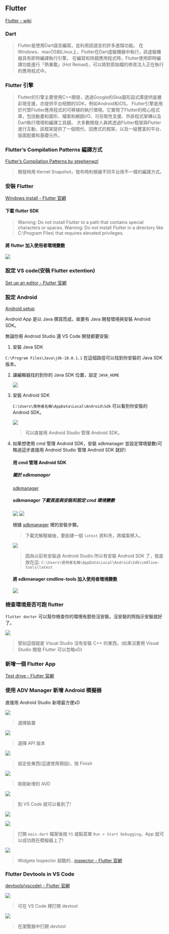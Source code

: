 

## Flutter

[Flutter - wiki](https://zh.wikipedia.org/zh-tw/Flutter)

### Dart

> Flutter是使用Dart語言編寫，並利用該語言的許多進階功能。
> 在Windows、macOS和Linux上，Flutter在Dart虛擬機器中執行，該虛擬機器具有即時編譯執行引擎。
> 在編寫和除錯應用程式時，Flutter使用即時編譯功能進行「熱重載」(Hot Reload)，可以將對原始檔的修改注入正在執行的應用程式中。

### Flutter 引擎

> Flutter的引擎主要使用C++開發，透過Google的Skia圖形函式庫提供底層彩現支援，亦提供平台相關的SDK，例如Android和iOS。
> Flutter引擎是用於代管Flutter應用程式的可移植的執行環境。它實現了Flutter的核心程式庫，包括動畫和圖形、檔案和網路I/O、可存取性支援、外掛程式架構以及Dart執行環境和編譯工具鏈。
> 大多數開發人員將透過Flutter框架與Flutter進行互動，該框架提供了一個現代、回應式的框架，以及一組豐富的平台、版面配置和基礎元件。

### Flutter’s Compilation Patterns 編譯方式

[Flutter’s Compilation Patterns by stephenwzl](https://proandroiddev.com/flutters-compilation-patterns-24e139d14177)
> 開發時用 Kernel Snapshot，發布時則根據不同平台用不一樣的編譯方式。

### 安裝 Flutter

[Windows install - Flutter 官網](https://docs.flutter.dev/get-started/install/windows)

#### 下載 flutter SDK

> Warning: Do not install Flutter to a path that contains special characters or spaces.
> Warning: Do not install Flutter in a directory like C:\Program Files\ that requires elevated privileges.

#### 將 flutter 加入使用者環境變數

![](/assets/images/2022-12-10-21-22-03.png)


### 設定 VS code(安裝 Flutter extention)

[Set up an editor - Flutter 官網](https://docs.flutter.dev/get-started/editor)

### 設定 Android

[Android setup](https://docs.flutter.dev/get-started/install/windows#android-setup)

Android App 是以 Java 撰寫而成，故要有 Java 開發環境與安裝 Android SDK。

無論你用 Android Studio 還 VS Code 開發都要安裝:

1. 安裝 Java SDK
   
  `C:\Program Files\Java\jdk-18.0.1.1` 在這個路徑可以找到你安裝的 Java SDK 版本。

2. 讓編輯器找的到你的 Java SDK 位置，設定 `JAVA_HOME`
   
   ![](/assets/images/2022-12-10-21-56-42.png)

3. 安裝 Android SDK

    `C:\Users\使用者名稱\AppData\Local\Android\Sdk` 可以看到你安裝的 Android SDK。

    ![](/assets/images/2022-12-10-22-23-30.png)
    > 可以直接用 Android Studio 管理 Android SDK。
   
4. 如果想使用 cmd 管理 Android SDK，安裝 sdkmanager 並設定環境變數(可略過這步直接用 Android Studio 管理 Android SDK 就好)

    #### 用 cmd 管理 Android SDK

    ##### 關於 sdkmanager
    [sdkmanager](https://developer.android.com/studio/command-line/sdkmanager)

    ##### sdkmanager 下載頁面與安裝和設定 cmd 環境變數

    ![](/assets/images/2022-12-10-21-27-03.png)
    ![](/assets/images/2022-12-10-21-27-23.png)

    根據 [sdkmanager](https://developer.android.com/studio/command-line/sdkmanager) 裡的安裝步驟。
    > 下載完解壓縮後，要創建一個 `latest` 資料夾，將檔案移入。

    ![](/assets/images/2022-12-10-21-35-01.png)
    > 因為以前有安裝過 Android Studio 所以有安裝 Android SDK 了，我是放在這: `C:\Users\使用者名稱\AppData\Local\Android\Sdk\cmdline-tools\latest`
   
    #### 將 sdkmanager cmdline-tools 加入使用者環境變數

    ![](/assets/images/2022-12-10-22-09-18.png)


### 檢查環境是否可跑 flutter

`flutter doctor` 可以幫你檢查你的環境有那些沒安裝，沒安裝的照指示安裝就好了。

![](/assets/images/2022-12-10-21-42-41.png)

> 譬如這個就是 Visual Studio 沒有安裝 C++ 的東西。(如果沒要用 Visual Studio 開發 Flutter 可以忽略xD)

### 新增一個 Flutter App

[Test drive - Flutter 官網](https://docs.flutter.dev/get-started/test-drive)

### 使用 ADV Manager 新增 Android 模擬器

直接用 Android Studio 新增最方便xD

![](/assets/images/2022-12-10-22-25-34.png)
> 選擇裝置

![](/assets/images/2022-12-10-22-26-38.png)
> 選擇 API 版本

![](/assets/images/2022-12-10-22-27-28.png)
> 設定些東西(這邊使用預設)，按 Finish

![](/assets/images/2022-12-10-22-28-32.png)
> 剛剛新增的 AVD

![](/assets/images/2022-12-10-22-31-19.png)
> 到 VS Code 就可以看到了!

![](/assets/images/2022-12-10-22-33-11.png)

![](/assets/images/2022-12-10-22-35-21.png)
> 打開 `main.dart` 檔案後按 `F5` 或點菜單 `Run > Start Debugging`，App 就可以成功跑在模擬器上了!

![](/assets/images/2022-12-10-22-38-39.png)
> Widgets Inspector 超酷的...[inspector - Flutter 官網](https://docs.flutter.dev/development/tools/devtools/inspector)


### Flutter Devtools in VS Code
[devtools(vscode) - Flutter 官網](https://docs.flutter.dev/development/tools/devtools/vscode)

![](/assets/images/2022-12-10-22-46-02.png)
> 可在 VS Code 裡打開 devtool

![](/assets/images/2022-12-10-22-42-55.png)
> 在瀏覽器中打開 devtool